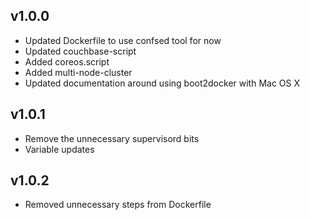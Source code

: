 ## v1.0.0

- Updated Dockerfile to use confsed tool for now
- Updated couchbase-script
- Added coreos.script
- Added multi-node-cluster
- Updated documentation around using boot2docker with Mac OS X

## v1.0.1

- Remove the unnecessary supervisord bits
- Variable updates

## v1.0.2

- Removed unnecessary steps from Dockerfile
